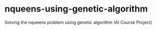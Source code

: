 # nqueens-using-genetic-algorithm
Solving the nqueens problem using genetic algorithm (AI Course Project)
